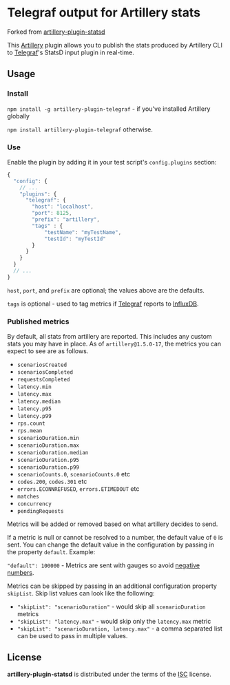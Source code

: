 # Telegraf output for Artillery stats

Forked from [artillery-plugin-statsd](https://github.com/shoreditch-ops/artillery-plugin-statsd)

This [Artillery](https://artillery.io/) plugin allows you to publish the
stats produced by Artillery CLI to [Telegraf](https://github.com/influxdata/telegraf)'s StatsD input plugin in real-time.

## Usage

### Install

`npm install -g artillery-plugin-telegraf` - if you've installed Artillery globally

`npm install artillery-plugin-telegraf` otherwise.

### Use

Enable the plugin by adding it in your test script's `config.plugins` section:

```javascript
{
  "config": {
    // ...
    "plugins": {
      "telegraf": {
        "host": "localhost",
        "port": 8125,
        "prefix": "artillery",
        "tags" : {
            "testName": "myTestName",
            "testId": "myTestId"
        }
      }
    }
  }
  // ...
}
```

`host`, `port`, and `prefix` are optional; the values above are the defaults.

`tags` is optional - used to tag metrics if [Telegraf](https://github.com/influxdata/telegraf) reports to [InfluxDB](https://www.influxdata.com/).

### Published metrics

By default, all stats from artillery are reported. This includes any custom stats you may have in place. As of `artillery@1.5.0-17`, the metrics you can expect to see are as follows.

- `scenariosCreated`
- `scenariosCompleted`
- `requestsCompleted`
- `latency.min`
- `latency.max`
- `latency.median`
- `latency.p95`
- `latency.p99`
- `rps.count`
- `rps.mean`
- `scenarioDuration.min`
- `scenarioDuration.max`
- `scenarioDuration.median`
- `scenarioDuration.p95`
- `scenarioDuration.p99`
- `scenarioCounts.0`, `scenarioCounts.0` etc
- `codes.200`, `codes.301` etc
- `errors.ECONNREFUSED`, `errors.ETIMEDOUT` etc
- `matches`
- `concurrency`
- `pendingRequests`

Metrics will be added or removed based on what artillery decides to send.

If a metric is null or cannot be resolved to a number, the default value of `0` is sent. You can change the default value in the configuration by passing in the property `default`. Example:

`"default": 100000` - Metrics are sent with gauges so avoid [negative numbers](https://github.com/etsy/statsd/blob/master/docs/metric_types.md#gauges).

Metrics can be skipped by passing in an additional configuration property `skipList`. Skip list values can look like the following:

- `"skipList": "scenarioDuration"` - would skip all `scenarioDuration` metrics
- `"skipList": "latency.max"` - would skip only the `latency.max` metric
- `"skipList": "scenarioDuration, latency.max"` - a comma separated list can be used to pass in multiple values.



## License

**artillery-plugin-statsd** is distributed under the terms of the
[ISC](http://en.wikipedia.org/wiki/ISC_license) license.
